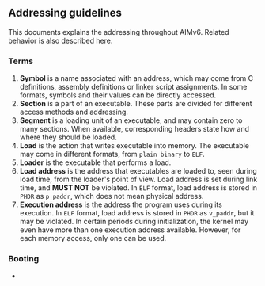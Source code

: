 Addressing guidelines
------

This documents explains the addressing throughout AIMv6. Related behavior is
also described here.

### Terms

1. **Symbol** is a name associated with an address, which may come from C
   definitions, assembly definitions or linker script assignments. In some
   formats, symbols and their values can be directly accessed.
2. **Section** is a part of an executable. These parts are divided for different
   access methods and addressing.
3. **Segment** is a loading unit of an executable, and may contain zero to many
   sections. When available, corresponding headers state how and where they
   should be loaded.
4. **Load** is the action that writes executable into memory. The
   executable may come in different formats, from `plain binary` to `ELF`.
5. **Loader** is the executable that performs a load.
6. **Load address** is the address that executables are loaded to, seen during
   load time, from the loader's point of view. Load address is set during link
   time, and **MUST NOT** be violated. In `ELF` format, load address is stored
   in `PHDR` as `p_paddr`, which does not mean physical address.
7. **Execution address** is the address the program uses during its execution.
   In `ELF` format, load address is stored in `PHDR` as `v_paddr`, but it may
   be violated. In certain periods during initialization, the kernel may even
   have more than one execution address available. However, for each memory
   access, only one can be used.

### Booting
* 

